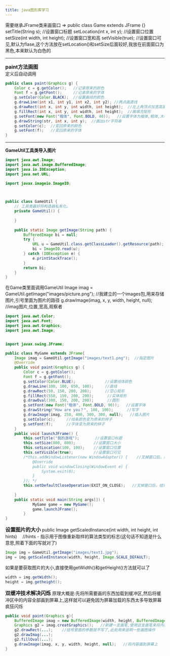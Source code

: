 ```yaml
---
title: java图形库学习
---
```

需要继承JFrame类来画窗口 => public class Game extends JFrame {}
setTitle(String s);   //设置窗口标题
setLocation(int x, int y); //设置窗口位置
setSize(int width, int height);   //设置窗口宽和高
setVisible(true);   //设置窗口可见,默认为flase,这个方法放在setLocation()和setSize后面较好,我放在前面窗口为黑色,本来默认为白色的

<!--more-->
******

<font size=3>**paint方法画图**</font>   
定义后自动调用
```java
public class paint(Graphics g) {
	Color c = g.getColor();   //记录原来的颜色
	Font f = g.getFont();     //记录原来的字体
	g.setColor(Color.BLACK);  //设置画线的颜色
	g.drawLine(int x1, int y1, int x2, int y2); //两点画直线
	g.drawRect(int x, int y, int width, int height);  //左上角顶点加宽高画矩形
	g.fillRect(int x, int y, int width, int height);  //画填充矩形
	g.setFont(new Font("楷体", Font.BOLD, 40));   //设置字体为楷体,粗体,大小为40
	g.drawString(str, int x, int y);  //画出str字符串
	g.setColor(c);  //变回原来的颜色
	g.setFont(f);   //变回原来的字体
}
```
******

**GameUtil工具类导入图片**
```java
import java.awt.Image;
import java.awt.image.BufferedImage;
import java.io.IOException;
import java.net.URL;

import javax.imageio.ImageIO;


 
public class GameUtil {
    // 工具类最好将构造器私有化。
    private GameUtil() {
     
    } 
 
    public static Image getImage(String path) {
        BufferedImage bi = null;
        try {
            URL u = GameUtil.class.getClassLoader().getResource(path);
            bi = ImageIO.read(u);
        } catch (IOException e) {
            e.printStackTrace();
        }
        return bi;
    }
}
```
在Game类里面调用GameUtil
Image imag = GameUtil.getImage("images/picture.png");  //我建立的一个images包,用来存储图片,引号里面为图片的路径
g.drawImage(imag, x, y, width, height, null);   //imag图片,位置,宽高,观察者

```java
import java.awt.Color;
import java.awt.Font;
import java.awt.Graphics;
import java.awt.Image;


import javax.swing.JFrame;

public class MyGame extends JFrame{
	Image imag = GameUtil.getImage("images/text1.png");  //指定图片
	@Override
	public void paint(Graphics g) {
		Color c = g.getColor();
		Font f = g.getFont();
		g.setColor(Color.BLUE);             //设置线体颜色
		g.drawLine(100, 100, 650, 100);     //直线
		g.drawRect(50, 150, 200, 200);      //空心矩形
		g.fillRect(550, 150, 200, 200);      //实体矩形
		g.drawOval(300, 150, 200, 200);      //圆形
		g.setFont(new Font("楷体", Font.BOLD, 90));   //设置字体
		g.drawString("How are you？", 100, 100);      //写字
		g.drawImage(imag, 250, 400, 300, 300, null);   //插入图片
		g.setColor(c);     //线条颜色变为原来的样子
		g.setFont(f);      //字体变为原来的样子
	}
	public void launchJFrame() {
		this.setTitle("我的游戏");       //设置窗口标题
		this.setSize(800, 800);        //设置窗口大小
		this.setLocation(100, 100);    //设置窗口位置
		this.setVisible(true);         //设置窗口可见
		/*this.addWindowListener(new WindowAdapter() {    //叉掉窗口后，结束窗口所在的应用程序
			@Override
			public void windowClosing(WindowEvent e) {
				System.exit(0);
			}
		});	*/
		this.setDefaultCloseOperation(EXIT_ON_CLOSE);   //叉掉窗口后，结束窗口所在的应用程序
		
	}
	public static void main(String args[]) {
			MyGame game = new MyGame();
			game.launchJFrame();		
		}
}

```

<font size = 3>**设置图片的大小**</font>
public Image getScaledInstance(int width, int height, int hints) &emsp;//hints - 指示用于图像重新取样的算法类型的标志(这句话不知道是什么意思,照着下面的写就对了)
```java
Image img = GameUtil.getImage("images/text1.jpg");
img = img.getScaledInstance(width, height, Image.SCALE_DEFAULT);
```
如果是要获取图片的大小,直接使用getWidth()和getHeight()方法就可以了
```java
width = img.getWidth();
height = img.getheight();
```

<font size = 3>**双缓冲技术解决闪烁**</font>
原理大概是:先将所需要画的东西加载到缓冲区,然后将缓冲区中的内容全部画到屏幕上,这样就可以避免因为屏幕加载的东西太多导致屏幕疯狂闪烁
```java
public void paint(Graphics g){
	BufferedImage imag = new BufferedImage(width, height, BufferedImage.TYPE_INT_RGB);   //构建缓冲区
	Graphics g2 = imag.creatGraphics();   //新建一支画笔,使用这支画笔来将内容画到缓冲区中
	g2.drawRect(...);    //括号里面的参数就不写了,此处用来说明一些画图操作
	g2.drawImag(...);
	g2.fillOval(...);
	g.drawImage(imag, x, y, width, height, null);   //将内容画到屏幕上
}
```

